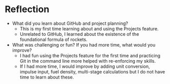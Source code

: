 # Reflection
- What did you learn about GitHub and project planning?
  - This is my first time learning about and using the Projects feature.
  - Unrelated to GitHub, I learned about the existence of the foundational formula of rockets.
- What was challenging or fun? If you had more time, what would you improve?
  - I had fun using the Projects feature for the first time and practicing Git in the command line more helped with re-enforcing my skills.
  - If I had more time, I would improve by adding unit conversion, impulse input, fuel density, multi-stage calculations but I do not have time to learn about these.
